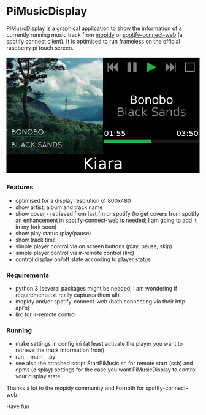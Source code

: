 # PiMusicDisplay

PiMusicDisplay is a graphical application to show the information of a currently running music track from [mopidy](https://www.mopidy.com/) or [spotify-connect-web](https://github.com/Fornoth/spotify-connect-web) (a spotify connect client). It is optimised to run frameless on the official raspberry pi touch screen.
<br><br>
![alt text](https://raw.githubusercontent.com/mrflow23/pimusicdisplay/master/screenshot.png)

### Features

- optimised for a display resolution of 800x480
- show artist, album and track name
- show cover - retrieved from last.fm or spotify (to get covers from spotify an enhancement in spotify-connect-web is needed; I am going to add it in my fork soon)
- show play status (play/pause)
- show track time
- simple player control via on screen buttons (play, pause, skip)
- simple player control via ir-remote control (lirc)
- control display on/off state according to player status

### Requirements

- python 3 (several packages might be needed; I am wondering if requirements.txt really captures them all)
- mopidy and/or spotify-connect-web (both connecting via their http api's)
- lirc for ir-remote control

### Running

- make settings in config.ini (at least activate the player you want to retrieve the track information from)
- run \_\_main__.py
- see also the attached script StartPiMusic.sh for remote start (ssh) and dpms (display) settings for the case you want PiMusicDisplay to control your display state

Thanks a lot to the mopidy community and Fornoth for spotify-connect-web.

Have fun
